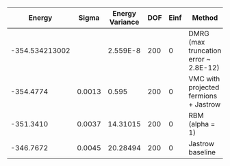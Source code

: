 | Energy         | Sigma  | Energy Variance | DOF | Einf | Method                                 | Reference |
|----------------|--------|-----------------|-----|------|----------------------------------------|-----------|
| -354.534213002 |        | 2.559E-8        | 200 | 0    | DMRG (max truncation error ~ 2.8E-12)  | TODO: ask Max |
| -354.4774      | 0.0013 | 0.595           | 200 | 0    | VMC with projected fermions + Jastrow  | [code](https://github.com/varbench/methods/blob/main/scripts/Heisenberg/chain_200_P/vmc_gutzwiller.sh) |
| -351.3410      | 0.0037 | 14.31015        | 200 | 0    | RBM (alpha = 1)                        | TODO: own code (RBM) |
| -346.7672      | 0.0045 | 20.28494        | 200 | 0    | Jastrow baseline                       | [code](https://github.com/varbench/methods/blob/main/scripts/Heisenberg/chain_200_P/vmc_jastrow.sh) |
